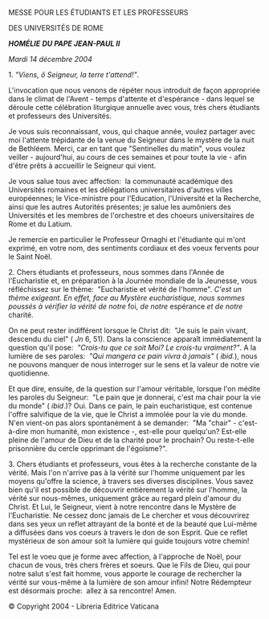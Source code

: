 MESSE POUR LES ÉTUDIANTS ET LES PROFESSEURS

DES UNIVERSITÉS DE ROME

***HOMÉLIE*** ***DU PAPE JEAN-PAUL II***

*Mardi 14 décembre 2004*

1. *"Viens, ô Seigneur, la terre t'attend!"*.

L'invocation que nous venons de répéter nous introduit de façon appropriée dans le climat de l'Avent - temps d'attente et d'espérance - dans lequel se déroule cette célébration liturgique annuelle avec vous, très chers étudiants et professeurs des Universités.

Je vous suis reconnaissant, vous, qui chaque année, voulez partager avec moi l'attente trépidante de la venue du Seigneur dans le mystère de la nuit de Bethléem. Merci, car en tant que "Sentinelles du matin", vous voulez veiller - aujourd'hui, au cours de ces semaines et pour toute la vie - afin d'être prêts à accueillir le Seigneur qui vient.

Je vous salue tous avec affection:  la communauté académique des Universités romaines et les délégations universitaires d'autres villes européennes; le Vice-ministre pour l'Education, l'Université et la Recherche, ainsi que les autres Autorités présentes; je salue les aumôniers des Universités et les membres de l'orchestre et des choeurs universitaires de Rome et du Latium.

Je remercie en particulier le Professeur Ornaghi et l'étudiante qui m'ont exprimé, en votre nom, des sentiments cordiaux et des voeux fervents pour le Saint Noël.

2. Chers étudiants et professeurs, nous sommes dans l'Année de l'Eucharistie et, en préparation à la Journée mondiale de la Jeunesse, vous réfléchissez sur le thème:  "Eucharistie et vérité de l'homme". *C'est un thème exigeant. En effet, face au Mystère eucharistique, nous sommes poussés à vérifier la vérité de notre* foi, *de notre* espérance *et de notre* charité.

On ne peut rester indifférent lorsque le Christ dit:  "Je suis le pain vivant, descendu du ciel" ( *Jn* 6, 51). Dans la conscience apparaît immédiatement la question qu'il pose:  *"Crois-tu que ce soit Moi? Le crois-tu vraiment?"*. A la lumière de ses paroles:  *"Qui mangera ce pain vivra à jamais"* ( *ibid.*), nous ne pouvons manquer de nous interroger sur le sens et la valeur de notre vie quotidienne.

Et que dire, ensuite, de la question sur l'amour véritable, lorsque l'on médite les paroles du Seigneur:  "Le pain que je donnerai, c'est ma chair pour la vie du monde" ( *ibid*.)? Oui. Dans ce pain, le pain eucharistique, est contenue l'offre salvifique de la vie, que le Christ a immolée pour la vie du monde. N'en vient-on pas alors spontanément à se demander:  "Ma "chair" - c'est-à-dire mon humanité, mon existence -, est-elle pour quelqu'un? Est-elle pleine de l'amour de Dieu et de la charité pour le prochain? Ou reste-t-elle prisonnière du cercle opprimant de l'égoïsme?".

3. Chers étudiants et professeurs, vous êtes à la recherche constante de la vérité. Mais l'on n'arrive pas à la vérité sur l'homme uniquement par les moyens qu'offre la science, à travers ses diverses disciplines. Vous savez bien qu'il est possible de découvrir entièrement la vérité sur l'homme, la vérité sur nous-mêmes, uniquement grâce au regard plein d'amour du Christ. Et Lui, le Seigneur, vient à notre rencontre dans le Mystère de l'Eucharistie. Ne cessez donc jamais de Le chercher et vous découvrirez dans ses yeux un reflet attrayant de la bonté et de la beauté que Lui-même a diffusées dans vos coeurs à travers le don de son Esprit. Que ce reflet mystérieux de son amour soit la lumière qui guide toujours votre chemin!

Tel est le voeu que je forme avec affection, à l'approche de Noël, pour chacun de vous, très chers frères et soeurs. Que le Fils de Dieu, qui pour notre salut s'est fait homme, vous apporte le courage de rechercher la vérité sur vous-même à la lumière de son amour infini! Notre Rédempteur est désormais proche:  allez à sa rencontre! Amen.

© Copyright 2004 - Libreria Editrice Vaticana